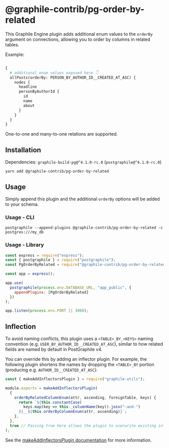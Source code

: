 # @graphile-contrib/pg-order-by-related

This Graphile Engine plugin adds additional enum values to the `orderBy` argument on connections, allowing you to order by columns in related tables.

Example:

```graphql

{
  # additional enum values exposed here 👇
  allPosts(orderBy: PERSON_BY_AUTHOR_ID__CREATED_AT_ASC) {
    nodes {
      headline
      personByAuthorId {
        id
        name
        about
      }
    }
  }
}
```

One-to-one and many-to-one relations are supported.

## Installation

Dependencies: `graphile-build-pg@^4.1.0-rc.0` (`postgraphile@^4.1.0-rc.0`)

```
yarn add @graphile-contrib/pg-order-by-related
```

## Usage

Simply append this plugin and the additional `orderBy` options will be added to your schema.

### Usage - CLI

```
postgraphile --append-plugins @graphile-contrib/pg-order-by-related -c postgres:///my_db
```

### Usage - Library

```js
const express = require("express");
const { postgraphile } = require("postgraphile");
const PgOrderByRelated = require("@graphile-contrib/pg-order-by-related");

const app = express();

app.use(
  postgraphile(process.env.DATABASE_URL, "app_public", {
    appendPlugins: [PgOrderByRelated]
  })
);

app.listen(process.env.PORT || 3000);
```

## Inflection

To avoid naming conflicts, this plugin uses a `<TABLE>_BY_<KEYS>` naming convention (e.g. `USER_BY_AUTHOR_ID__CREATED_AT_ASC`), similar to how related fields are named by default in PostGraphile v4. 

You can override this by adding an inflector plugin. For example, the following plugin shortens the names by dropping the `<TABLE>_BY` portion (producing e.g. `AUTHOR_ID__CREATED_AT_ASC`):

```js
const { makeAddInflectorsPlugin } = require("graphile-utils");

module.exports = makeAddInflectorsPlugin(
  {
    orderByRelatedColumnEnum(attr, ascending, foreignTable, keys) {
      return `${this.constantCase(
        keys.map(key => this._columnName(key)).join("-and-")
      )}__${this.orderByColumnEnum(attr, ascending)}`;
    },
  },
  true // Passing true here allows the plugin to overwrite existing inflectors.
);
```

See the [makeAddInflectorsPlugin documentation](https://www.graphile.org/postgraphile/make-add-inflectors-plugin/) for more information.